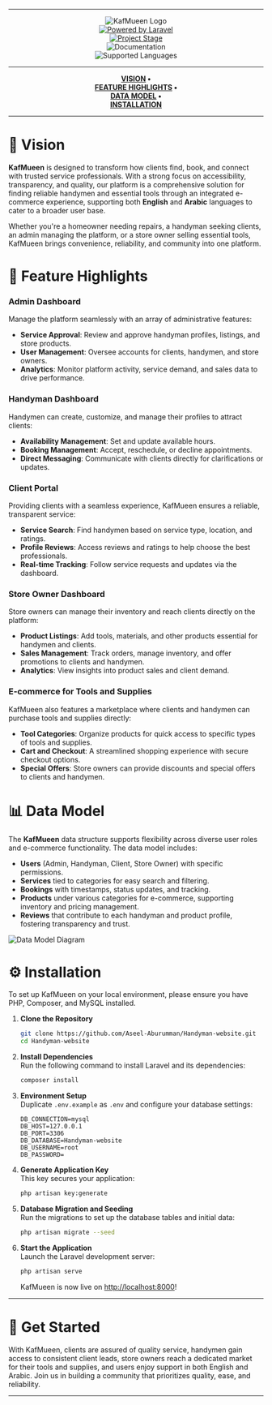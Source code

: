 
---

<div align="center">

![KafMueen Logo](./images/logo.png)  
[![Powered by Laravel](https://img.shields.io/badge/Framework-Laravel-FF2D20.svg)](https://laravel.com/)  
[![Project Stage](https://img.shields.io/badge/Status-In%20Development-orange.svg)](https://github.com/yourusername/KafMueen/commits/main)  
![Documentation](https://img.shields.io/badge/Documentation-WIP-blue.svg)  
![Supported Languages](https://img.shields.io/badge/Language-English%20%7C%20Arabic-green.svg)

</div>

---

<div align="center">

**[VISION](#-vision) •  
[FEATURE HIGHLIGHTS](#-feature-highlights) •  
[DATA MODEL](#-data-model) •  
[INSTALLATION](#-installation)**

</div>

---

# 🌟 Vision

**KafMueen** is designed to transform how clients find, book, and connect with trusted service professionals. With a strong focus on accessibility, transparency, and quality, our platform is a comprehensive solution for finding reliable handymen and essential tools through an integrated e-commerce experience, supporting both **English** and **Arabic** languages to cater to a broader user base.

Whether you're a homeowner needing repairs, a handyman seeking clients, an admin managing the platform, or a store owner selling essential tools, KafMueen brings convenience, reliability, and community into one platform.

# 🚀 Feature Highlights

### Admin Dashboard

Manage the platform seamlessly with an array of administrative features:

- **Service Approval**: Review and approve handyman profiles, listings, and store products.
- **User Management**: Oversee accounts for clients, handymen, and store owners.
- **Analytics**: Monitor platform activity, service demand, and sales data to drive performance.

### Handyman Dashboard

Handymen can create, customize, and manage their profiles to attract clients:

- **Availability Management**: Set and update available hours.
- **Booking Management**: Accept, reschedule, or decline appointments.
- **Direct Messaging**: Communicate with clients directly for clarifications or updates.

### Client Portal

Providing clients with a seamless experience, KafMueen ensures a reliable, transparent service:

- **Service Search**: Find handymen based on service type, location, and ratings.
- **Profile Reviews**: Access reviews and ratings to help choose the best professionals.
- **Real-time Tracking**: Follow service requests and updates via the dashboard.

### Store Owner Dashboard

Store owners can manage their inventory and reach clients directly on the platform:

- **Product Listings**: Add tools, materials, and other products essential for handymen and clients.
- **Sales Management**: Track orders, manage inventory, and offer promotions to clients and handymen.
- **Analytics**: View insights into product sales and client demand.

### E-commerce for Tools and Supplies

KafMueen also features a marketplace where clients and handymen can purchase tools and supplies directly:

- **Tool Categories**: Organize products for quick access to specific types of tools and supplies.
- **Cart and Checkout**: A streamlined shopping experience with secure checkout options.
- **Special Offers**: Store owners can provide discounts and special offers to clients and handymen.

# 📊 Data Model

The **KafMueen** data structure supports flexibility across diverse user roles and e-commerce functionality. The data model includes:

- **Users** (Admin, Handyman, Client, Store Owner) with specific permissions.
- **Services** tied to categories for easy search and filtering.
- **Bookings** with timestamps, status updates, and tracking.
- **Products** under various categories for e-commerce, supporting inventory and pricing management.
- **Reviews** that contribute to each handyman and product profile, fostering transparency and trust.

![Data Model Diagram](./images/data_model.png)

# ⚙️ Installation

To set up KafMueen on your local environment, please ensure you have PHP, Composer, and MySQL installed.

1. **Clone the Repository**

    ```bash
    git clone https://github.com/Aseel-Aburumman/Handyman-website.git
    cd Handyman-website
    ```

2. **Install Dependencies**  
   Run the following command to install Laravel and its dependencies:

    ```bash
    composer install
    ```

3. **Environment Setup**  
   Duplicate `.env.example` as `.env` and configure your database settings:

    ```plaintext
    DB_CONNECTION=mysql
    DB_HOST=127.0.0.1
    DB_PORT=3306
    DB_DATABASE=Handyman-website
    DB_USERNAME=root
    DB_PASSWORD=
    ```

4. **Generate Application Key**  
   This key secures your application:

    ```bash
    php artisan key:generate
    ```

5. **Database Migration and Seeding**  
   Run the migrations to set up the database tables and initial data:

    ```bash
    php artisan migrate --seed
    ```

6. **Start the Application**  
   Launch the Laravel development server:

    ```bash
    php artisan serve
    ```

    KafMueen is now live on [http://localhost:8000](http://localhost:8000)!

---

# 🎉 Get Started

With KafMueen, clients are assured of quality service, handymen gain access to consistent client leads, store owners reach a dedicated market for their tools and supplies, and users enjoy support in both English and Arabic. Join us in building a community that prioritizes quality, ease, and reliability.

--- 

